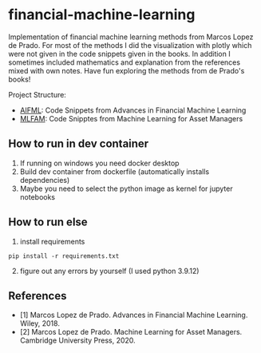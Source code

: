 # financial-machine-learning
Implementation of financial machine learning methods from Marcos Lopez de Prado. For most of the methods I did the visualization with plotly which were not given in the code snippets given in the books. In addition I sometimes included mathematics and explanation from the references mixed with own notes. Have fun exploring the methods from de Prado's books! 

Project Structure:
- [AIFML](AIFML): Code Snippets from Advances in Financial Machine Learning
- [MLFAM](MLFAM): Code Snipptes from Machine Learning for Asset Managers

## How to run in dev container
1. If running on windows you need docker desktop
2. Build dev container from dockerfile (automatically installs dependencies)
3. Maybe you need to select the python image as kernel for jupyter notebooks 

## How to run else
1. install requirements
```
pip install -r requirements.txt
```
2. figure out any errors by yourself (I used python 3.9.12)


## References
- [1] Marcos Lopez de Prado. Advances in Financial Machine Learning. Wiley, 2018.
- [2] Marcos Lopez de Prado. Machine Learning for Asset Managers. Cambridge University Press, 2020.
